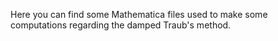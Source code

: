 Here you can find some Mathematica files used to make some computations regarding the damped Traub's method.
